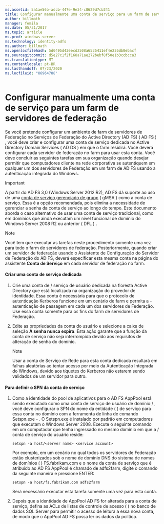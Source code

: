 ```yaml
---
ms.assetid: 5a1ae56b-adcb-447e-9e34-c0629d7cb241
title: Configurar manualmente uma conta de serviço para um farm de servidores de federação
author: billmath
manager: femila
ms.date: 05/31/2017
ms.topic: article
ms.prod: windows-server
ms.technology: identity-adfs
ms.author: billmath
ms.openlocfilehash: 5d0495d43eecd2508a6535411ef4e226db0ebacf
ms.sourcegitcommit: d5e27c1f2f168a71ae272bebf8f50e1b3ccbcca3
ms.translationtype: MT
ms.contentlocale: pt-BR
ms.lasthandoff: 07/23/2020
ms.locfileid: "86964788"
---
```

# <a name="manually-configure-a-service-account-for-a-federation-server-farm"></a>Configurar manualmente uma conta de serviço para um farm de servidores de federação

Se você pretende configurar um ambiente de farm de servidores de Federação no Serviços de Federação do Active Directory (AD FS) \( AD FS \) , você deve criar e configurar uma conta de serviço dedicada no Active Directory Domain Services \( AD DS \) em que o farm residirá. Você deverá configurar cada servidor de federação no farm para usar esta conta. Você deve concluir as seguintes tarefas em sua organização quando desejar permitir que computadores cliente na rede corporativa se autentiquem em qualquer um dos servidores de Federação em um farm de AD FS usando a autenticação integrada do Windows.  

> [!IMPORTANT]
> A partir do AD FS 3,0 (Windows Server 2012 R2), AD FS dá suporte ao uso de uma [conta de serviço gerenciado de grupo](../../../security/group-managed-service-accounts/group-managed-service-accounts-overview.md) \( gMSA \) como a conta de serviço.  Essa é a opção recomendada, pois elimina a necessidade de gerenciar a senha da conta de serviço ao longo do tempo.  Este documento aborda o caso alternativo de usar uma conta de serviço tradicional, como em domínios que ainda executam um nível funcional de domínio do Windows Server 2008 R2 ou anterior \( DFL \) .

> [!NOTE]  
> Você tem que executar as tarefas neste procedimento somente uma vez para todo o farm de servidores de federação. Posteriormente, quando criar um servidor de federação usando o Assistente de Configuração do Servidor de Federação do AD FS, deverá especificar esta mesma conta na página do assistente **Conta de Serviço** em cada servidor de federação no farm.  
  
#### <a name="create-a-dedicated-service-account"></a>Criar uma conta de serviço dedicada  
  
1.  Crie uma conta de \/ serviço de usuário dedicada na floresta Active Directory que está localizada na organização do provedor de identidade. Essa conta é necessária para que o protocolo de autenticação Kerberos funcione em um cenário de farm e permita a \- autenticação de passagem em cada um dos servidores de Federação. Use essa conta somente para os fins do farm de servidores de Federação.  
  
2.  Edite as propriedades da conta do usuário e selecione a caixa de seleção **A senha nunca expira**. Esta ação garante que a função da conta de serviço não seja interrompida devido aos requisitos de alteração de senha do domínio.  
  
    > [!NOTE]  
    > Usar a conta de Serviço de Rede para esta conta dedicada resultará em falhas aleatórias ao tentar acesso por meio da Autenticação Integrada do Windows, devido aos tíquetes do Kerberos não estarem sendo validados de um servidor para outro.  
  
#### <a name="to-set-the-spn-of-the-service-account"></a>Para definir o SPN da conta de serviço  
  
1.  Como a identidade do pool de aplicativos para o AD FS AppPool está sendo executado como uma conta de serviço de usuário de domínio \/ , você deve configurar o SPN do nome da entidade \( \) de serviço para essa conta no domínio com a ferramenta de linha de comando Setspn.exe \- . O Setspn.exe é instalado por padrão em computadores que executam o Windows Server 2008. Execute o seguinte comando em um computador que tenha ingressado no mesmo domínio em que a \/ conta de serviço do usuário reside:  
  
    ```  
    setspn -a host/<server name> <service account>  
    ```  
  
    Por exemplo, em um cenário no qual todos os servidores de Federação estão clusterizados sob o nome de domínio DNS do sistema de nomes de domínios \( \) FS.fabrikam.com e o nome da conta de serviço que é atribuído ao AD FS AppPool é chamado de adfs2farm, digite o comando da seguinte maneira e pressione ENTER:  
  
    ```  
    setspn -a host/fs.fabrikam.com adfs2farm  
    ```  
  
    Será necessário executar esta tarefa somente uma vez para esta conta.  
  
2.  Depois que a identidade de AppPool AD FS for alterada para a conta de serviço, defina as ACLs de listas de controle de acesso \( \) no banco de dados SQL Server para permitir o acesso de leitura a essa nova conta, de modo que o AppPool AD FS possa ler os dados da política.  
  
